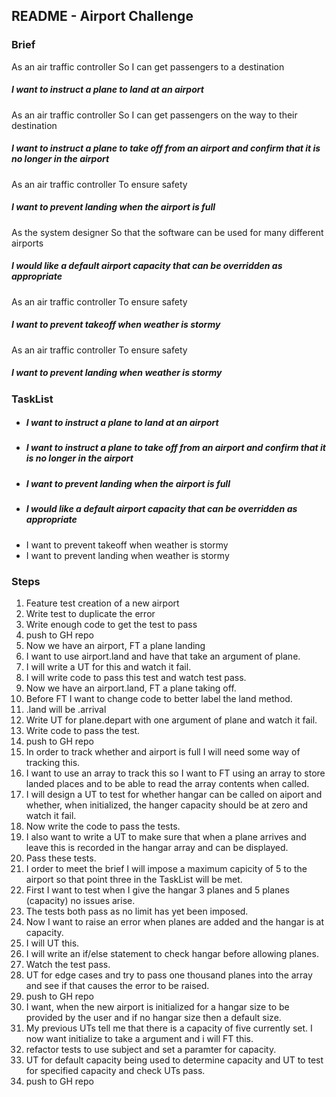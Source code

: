 ## README - Airport Challenge

### Brief
As an air traffic controller 
So I can get passengers to a destination 
##### I want to instruct a plane to land at an airport

As an air traffic controller 
So I can get passengers on the way to their destination 
##### I want to instruct a plane to take off from an airport and confirm that it is no longer in the airport

As an air traffic controller 
To ensure safety 
##### I want to prevent landing when the airport is full 

As the system designer
So that the software can be used for many different airports
##### I would like a default airport capacity that can be overridden as appropriate

As an air traffic controller 
To ensure safety 
##### I want to prevent takeoff when weather is stormy 

As an air traffic controller 
To ensure safety 
##### I want to prevent landing when weather is stormy 

### TaskList
* ##### I want to instruct a plane to land at an airport
* ##### I want to instruct a plane to take off from an airport and confirm that it is no longer in the airport
* ##### I want to prevent landing when the airport is full
* ##### I would like a default airport capacity that can be overridden as appropriate
* I want to prevent takeoff when weather is stormy
* I want to prevent landing when weather is stormy

### Steps
1) Feature test creation of a new airport
2) Write test to duplicate the error
3) Write enough code to get the test to pass
4) push to GH repo
5) Now we have an airport, FT a plane landing
6) I want to use airport.land and have that take an argument of plane.
7) I will write a UT for this and watch it fail.
8) I will write code to pass this test and watch test pass.
9) Now we have an airport.land, FT a plane taking off.
10) Before FT I want to change code to better label the land method.
11) .land will be .arrival
12) Write UT for plane.depart with one argument of plane and watch it fail.
13) Write code to pass the test.
14) push to GH repo
15) In order to track whether and airport is full I will need some way of tracking this.
16) I want to use an array to track this so I want to FT using an array to store landed places and to be able to read the array contents when called.
17) I will design a UT to test for whether hangar can be called on aiport and whether, when initialized, the hanger capacity should be at zero and watch it fail.
18) Now write the code to pass the tests.
19) I also want to write  a UT to make sure that when a plane arrives and leave this is recorded in the hangar array and can be displayed.
20) Pass these tests.
21) I order to meet the brief I will impose a maximum capicity of 5 to the airport so that point three in the TaskList will be met.
22) First I want to test when I give the hangar 3 planes and 5 planes (capacity) no issues arise.
23) The tests both pass as no limit has yet been imposed.
24) Now I want to raise an error when planes are added and the hangar is at capacity.
25) I will UT this.
26) I will write an if/else statement to check hangar before allowing planes.
27) Watch the test pass.
28) UT for edge cases and try to pass one thousand planes into the array and see if that causes the error to be raised.
29) push to GH repo
30) I want, when the new airport is initialized for a hangar size to be provided by the user and if no hangar size then a default size.
31) My previous UTs tell me that there is a capacity of five currently set. I now want initialize to take a argument and i will FT this.
32) refactor tests to use subject and set a paramter for capacity.
33) UT for default capacity being used to determine capacity and UT to test for specified capacity and check UTs pass.
34) push to GH repo